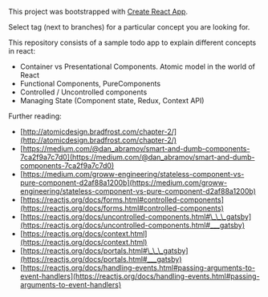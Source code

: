 This project was bootstrapped with [Create React App](https://github.com/facebookincubator/create-react-app).

Select tag (next to branches) for a particular concept you are looking for.

This repository consists of a sample todo app to explain different concepts in react:

- Container vs Presentational Components. Atomic model in the world of React
- Functional Components, PureComponents
- Controlled / Uncontrolled components
- Managing State (Component state, Redux, Context API)

Further reading:

- [http://atomicdesign.bradfrost.com/chapter-2/](http://atomicdesign.bradfrost.com/chapter-2/)
- [https://medium.com/@dan_abramov/smart-and-dumb-components-7ca2f9a7c7d0](https://medium.com/@dan_abramov/smart-and-dumb-components-7ca2f9a7c7d0)
- [https://medium.com/groww-engineering/stateless-component-vs-pure-component-d2af88a1200b](https://medium.com/groww-engineering/stateless-component-vs-pure-component-d2af88a1200b)
- [https://reactjs.org/docs/forms.html#controlled-components](https://reactjs.org/docs/forms.html#controlled-components)
- [https://reactjs.org/docs/uncontrolled-components.html#\_\_\_gatsby](https://reactjs.org/docs/uncontrolled-components.html#___gatsby)
- [https://reactjs.org/docs/context.html](https://reactjs.org/docs/context.html)
- [https://reactjs.org/docs/portals.html#\_\_\_gatsby](https://reactjs.org/docs/portals.html#___gatsby)
- [https://reactjs.org/docs/handling-events.html#passing-arguments-to-event-handlers](https://reactjs.org/docs/handling-events.html#passing-arguments-to-event-handlers)
